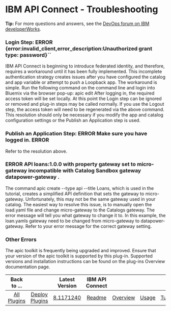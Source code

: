 
# IBM API Connect - Troubleshooting

**Tip:** For more questions and answers, see the [DevOps forum on IBM developerWorks](https://community.ibm.com/community/user/wasdevops/urbancode-discussion "DevOps forum").

### Login Step: ERROR {error:invalid\_client,error\_description:Unauthorized grant type: password}``


IBM API Connect is beginning to introduce federated identity, and therefore, requires a workaround until it has been fully implemented. This incomplete authentication strategy creates issues after you have configured the catalog and app variable or attempt to push a Loopback app. The workaround is simple. Run the following command on the command line and login into Bluemix via the browser pop-up: apic edit After logging in, the required access token will be set locally. At this point the Login step can be ignored or removed and plug-in steps may be called normally. If you use the Logout step, the access token will need to be regenerated via the above command. This resolution should only be necessary if you modify the app and catalog configuration settings or the Publish an Application step is used.


### Publish an Application Step: ERROR Make sure you have logged in. ERROR

Refer to the resolution above.


### ERROR API loans:1.0.0 with property gateway set to micro-gateway incompatible with Catalog Sandbox gateway datapower-gateway .


The command apic create --type api --title Loans, which is used in the tutorial, creates a simplified API definition that sets the gateway to micro-gateway. Unfortunately, this may not be the same gateway used in your catalog. The easiest way to resolve this issue, is to manually open the load.yaml file and change micro-gateway to the Catalogs gateway. The error message will tell you what gateway to change it to. In this example, the loan.yamls gateway need to be changed from micro-gateway to datapower-gateway. Refer to your error message for the correct gateway setting.


### Other Errors


The apic toolkit is frequently being upgraded and improved. Ensure that your version of the apic toolkit is supported by this plug-in. Supported versions and installation instructions can be found on the plug-ins Overview documentation page.


|Back to ...||Latest Version|IBM API Connect ||||||
| :---: | :---: | :---: | :---: | :---: | :---: | :---: | :---: | :---: |
|[All Plugins](../../index.md)|[Deploy Plugins](../README.md)|[8.1171240](https://raw.githubusercontent.com/UrbanCode/IBM-UCD-PLUGINS/main/files/apiconnect/ucd-apiconnect-8.1171240.zip)|[Readme](README.md)|[Overview](overview.md)|[Usage](usage.md)|[Tutorials](tutorials.md)|[Steps](steps.md)|[Downloads](downloads.md)|
